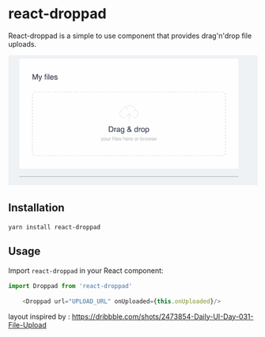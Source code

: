 # react-droppad
React-droppad is a simple to use component that provides drag'n'drop file uploads. 

![Showtime logo](demo/react-droppad.gif)

## Installation
``yarn install react-droppad``

## Usage

Import `react-droppad` in your React component:

```javascript static
import Droppad from 'react-droppad'
``` 
  
```javascript static
    <Droppad url="UPLOAD_URL" onUploaded={this.onUploaded}/>
``` 

layout inspired by : https://dribbble.com/shots/2473854-Daily-UI-Day-031-File-Upload